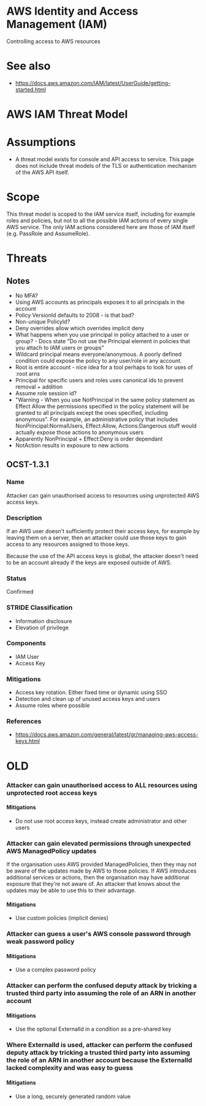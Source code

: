 # AWS Identity and Access Management (IAM)

Controlling access to AWS resources

# See also

* https://docs.aws.amazon.com/IAM/latest/UserGuide/getting-started.html
# AWS IAM Threat Model

# Assumptions

* A threat model exists for console and API access to service. This page does not include threat models of the TLS or authentication mechanism of the AWS API itself.

# Scope

This threat model is scoped to the IAM service itself, including for example roles and policies, but not to all the possible IAM actions of every single AWS service. The only IAM actions considered here are those of IAM itself (e.g. PassRole and AssumeRole).

# Threats

## Notes

* No MFA?
* Using AWS accounts as principals exposes it to all principals in the account
* Policy VersionId defaults to 2008 - is that bad?
* Non-unique PolicyId?
* Deny overrides allow which overrides implicit deny
* What happens when you use principal in policy attached to a user or group? - Docs state "Do not use the Principal element in policies that you attach to IAM users or groups"
* Wildcard principal means everyone/anonymous. A poorly defined condition could expose the policy to any user/role in any account.
* Root is entire account - nice idea for a tool perhaps to look for uses of :root arns
* Principal for specific users and roles uses canonical ids to prevent removal + addition
* Assume role session id?
* "Warning - When you use NotPrincipal in the same policy statement as Effect Allow the permissions specified in the policy statement will be granted to all principals except the ones specified, including anonymous". For example, an administrative policy that includes NonPrincipal:NormalUsers, Effect:Allow, Actions:Dangerous stuff would actually expose those actions to anonymous users
* Apparently NonPrincipal + Effect:Deny is order dependant
* NotAction results in exposure to new actions

## OCST-1.3.1

### Name

Attacker can gain unauthorised access to resources using unprotected AWS access keys.

### Description

If an AWS user doesn't sufficiently protect their access keys, for example by leaving them on a server, then an attacker could use those keys to gain access to any resources assigned to those keys.

Because the use of the API access keys is global, the attacker doesn't need to be an account already if the keys are exposed outside of AWS. 

### Status

Confirmed

### STRIDE Classification

* Information disclosure
* Elevation of privilege

### Components

* IAM User
* Access Key

### Mitigations

* Access key rotation. Either fixed time or dynamic using SSO
* Detection and clean up of unused access keys and users
* Assume roles where possible

### References

* https://docs.aws.amazon.com/general/latest/gr/managing-aws-access-keys.html

# OLD

### Attacker can gain unauthorised access to ALL resources using unprotected root access keys

#### Mitigations

* Do not use root access keys, instead create administrator and other users

### Attacker can gain elevated permissions through unexpected AWS ManagedPolicy updates

If the organisation uses AWS provided ManagedPolicies, then they may not be aware of the updates made by AWS to those policies. If AWS introduces additional services or actions, then the organisation may have additional exposure that they're not aware of. An attacker that knows about the updates may be able to use this to their advantage.

#### Mitigations

* Use custom policies (implicit denies)

### Attacker can guess a user's AWS console password through weak password policy

#### Mitigations

* Use a complex password policy

### Attacker can perform the confused deputy attack by tricking a trusted third party into assuming the role of an ARN in another account

#### Mitigations

* Use the optional ExternalId in a condition as a pre-shared key

### Where ExternalId is used, attacker can perform the confused deputy attack by tricking a trusted third party into assuming the role of an ARN in another account because the ExternalId lacked complexity and was easy to guess

#### Mitigations

* Use a long, securely generated random value

